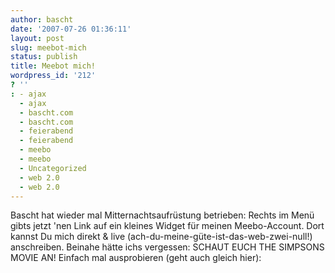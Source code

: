 ```yaml
---
author: bascht
date: '2007-07-26 01:36:11'
layout: post
slug: meebot-mich
status: publish
title: Meebot mich!
wordpress_id: '212'
? ''
: - ajax
  - ajax
  - bascht.com
  - bascht.com
  - feierabend
  - feierabend
  - meebo
  - meebo
  - Uncategorized
  - web 2.0
  - web 2.0
---
```


Bascht hat wieder mal Mitternachtsaufrüstung betrieben: Rechts im
Menü gibts jetzt 'nen Link auf ein kleines Widget für meinen
Meebo-Account. Dort kannst Du mich direkt & live
(ach-du-meine-güte-ist-das-web-zwei-null!) anschreiben. Beinahe
hätte ichs vergessen: SCHAUT EUCH THE SIMPSONS MOVIE AN! Einfach
mal ausprobieren (geht auch gleich hier):


